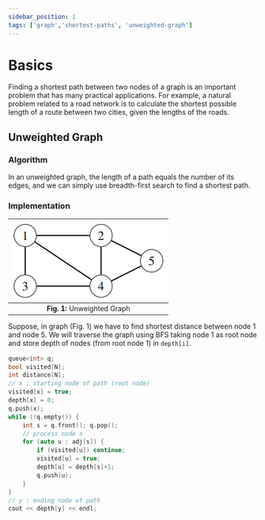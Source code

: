 ```yaml
---
sidebar_position: 1
tags: ['graph','shortest-paths', 'unweighted-graph']
---
```


# Basics

Finding a shortest path between two nodes of a graph is an important problem that has many practical applications. For example, a natural problem related to a road network is to calculate the shortest possible length of a route between two cities, given the lengths of the roads.

## Unweighted Graph

### Algorithm

In an unweighted graph, the length of a path equals the number of its edges, and we can simply use breadth-first search to find a shortest path.

### Implementation

| ![Unweighted Graph](/img/tutorial/graph_algorithms/1.png) |
|:--:|
| **Fig. 1:** Unweighted Graph |

Suppose, in graph (Fig. 1) we have to find shortest distance between node 1 and node 5. We will traverse the graph using BFS taking node 1 as root node and store depth of nodes (from root node 1) in `depth[i]`.

```cpp
queue<int> q;
bool visited[N];
int distance[N];
// x : starting node of path (root node)
visited[x] = true;
depth[x] = 0;
q.push(x);
while (!q.empty()) {
	int s = q.front(); q.pop();
	// process node s
	for (auto u : adj[s]) {
		if (visited[u]) continue;
		visited[u] = true;
		depth[u] = depth[s]+1;
		q.push(u);
	}
}
// y : ending node of path
cout << depth[y] << endl;
```